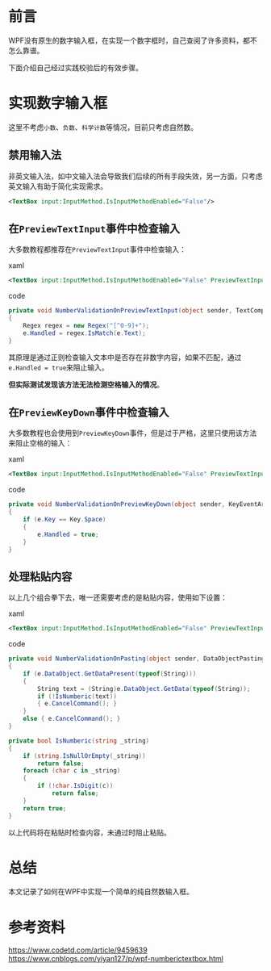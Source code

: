 # 前言

WPF没有原生的数字输入框，在实现一个数字框时，自己查阅了许多资料，都不怎么靠谱。

下面介绍自己经过实践校验后的有效步骤。

# 实现数字输入框

这里不考虑`小数`、`负数`、`科学计数`等情况，目前只考虑自然数。

## 禁用输入法

非英文输入法，如中文输入法会导致我们后续的所有手段失效，另一方面，只考虑英文输入有助于简化实现需求。

```xml
<TextBox input:InputMethod.IsInputMethodEnabled="False"/>
```

## 在`PreviewTextInput`事件中检查输入

大多数教程都推荐在`PreviewTextInput`事件中检查输入：

xaml

```xml
<TextBox input:InputMethod.IsInputMethodEnabled="False" PreviewTextInput="NumberValidationOnPreviewTextInput"/>
```

code

```c#
private void NumberValidationOnPreviewTextInput(object sender, TextCompositionEventArgs e)
{
    Regex regex = new Regex("[^0-9]+");
    e.Handled = regex.IsMatch(e.Text);
}
```

其原理是通过正则检查输入文本中是否存在非数字内容，如果不匹配，通过`e.Handled = true`来阻止输入。

**但实际测试发现该方法无法检测空格输入的情况**。

## 在`PreviewKeyDown`事件中检查输入

大多数教程也会使用到`PreviewKeyDown`事件，但是过于严格，这里只使用该方法来阻止空格的输入：

xaml

```xml
<TextBox input:InputMethod.IsInputMethodEnabled="False" PreviewTextInput="NumberValidationOnPreviewTextInput" PreviewKeyDown="NumberValidationOnPreviewKeyDown"/>
```

code

```c#
private void NumberValidationOnPreviewKeyDown(object sender, KeyEventArgs e)
{
    if (e.Key == Key.Space)
    {
        e.Handled = true;
    }
}
```

## 处理粘贴内容

以上几个组合拳下去，唯一还需要考虑的是粘贴内容，使用如下设置：

xaml

```xml
<TextBox input:InputMethod.IsInputMethodEnabled="False" PreviewTextInput="NumberValidationOnPreviewTextInput" PreviewKeyDown="NumberValidationOnPreviewKeyDown" DataObject.Pasting="NumberValidationOnPasting"/>
```

code

```c#
private void NumberValidationOnPasting(object sender, DataObjectPastingEventArgs e)
{
    if (e.DataObject.GetDataPresent(typeof(String)))
    {
        String text = (String)e.DataObject.GetData(typeof(String));
        if (!IsNumberic(text))
        { e.CancelCommand(); }
    }
    else { e.CancelCommand(); }
}

private bool IsNumberic(string _string)
{
    if (string.IsNullOrEmpty(_string))
        return false;
    foreach (char c in _string)
    {
        if (!char.IsDigit(c))
            return false;
    }
    return true;
}
```

以上代码将在粘贴时检查内容，未通过时阻止粘贴。

# 总结

本文记录了如何在WPF中实现一个简单的纯自然数输入框。

# 参考资料

https://www.codetd.com/article/9459639<br/>
https://www.cnblogs.com/yiyan127/p/wpf-numberictextbox.html<br/>
